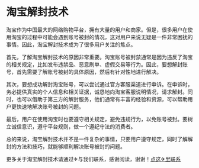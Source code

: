 # 淘宝解封技术

淘宝作为中国最大的网络购物平台，拥有大量的用户和商家。但是，很多用户在使用淘宝的过程中可能会遇到账号被封的情况，这对用户来说无疑是一件非常困扰的事情。因此，淘宝解封技术成为了很多用户关注的焦点。

首先，了解淘宝解封技术的原因非常重要。淘宝账号被封禁通常是因为违反了淘宝的相关规定，比如发布违禁品、恶意刷单、虚假交易等行为。因此，要想解封账号，首先需要了解账号被封的具体原因，然后有针对性地进行解决。

其次，要想成功解封淘宝账号，可以尝试通过官方客服渠道进行申诉。在申诉时，务必提供真实的个人信息和相关证据，诚恳地向淘宝客服说明情况，请求解封。同时，也可以借助于第三方的解封服务，他们通常有丰富的经验和资源，可以帮助用户更快速地解决账号被封的问题。

最后，用户在使用淘宝时也要遵守相关规定，避免违规行为，以免账号被封。要树立诚信意识，遵守平台规则，做一个遵纪守法的消费者。

总的来说，淘宝解封技术并不是一件复杂的事情，只要用户遵守规定，同时了解解封的方法和技巧，就能够顺利解决账号被封的问题。

更多关于淘宝解封技术请通过✈与我们联系，感谢阅读，谢谢！[点这✈里联系](https://ww.k02.cc)